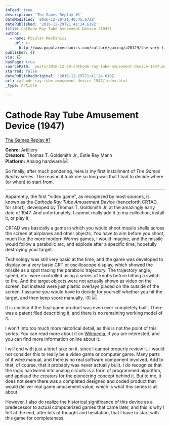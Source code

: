 ```yaml
---
inFeed: true
description: 'The Games Replay #1'
dateModified: '2016-12-29T21:40:45.672Z'
datePublished: '2016-12-29T21:41:24.619Z'
title: Cathode Ray Tube Amusement Device (1947)
author:
  - name: Popular Mechanics
    url: >-
      http://www.popularmechanics.com/culture/gaming/a20129/the-very-first-video-game/
publisher: {}
via: {}
hasPage: true
sourcePath: _posts/2016-12-29-cathode-ray-tube-amusement-device-1947.md
starred: false
datePublishedOriginal: '2016-12-29T21:41:24.619Z'
url: cathode-ray-tube-amusement-device-1947/index.html
_type: Article

---
```

# Cathode Ray Tube Amusement Device (1947)

[The Games Replay \#1][0]

**Genre:** Artillery  
**Creators:** Thomas T. Goldsmith Jr., Estle Ray Mann  
**Platform:** Analog hardware
![](https://the-grid-user-content.s3-us-west-2.amazonaws.com/3db430d7-9694-4fd2-ae9e-009519875cf1.jpg)

So finally, after much pondering, here is my first installment of _The Games Replay_ series. The reason it took me so long was that I had to decide where (or when) to start from.

---

Apparently, the first "video game", as recognized by most sources, is known as the _Cathode Ray Tube Amusement Device_ (henceforth CRTAD, for short), developed by Thomas T. Goldsmith Jr. at the amazingly early date of 1947\. And unfortunately, I cannot really add it to my collection, install it, or play it.

CRTAD was basically a game in which you would shoot missile shells across the screen at airplanes and other objects. You have to aim before you shoot, much like the more modern Worms games, I would imagine, and the missile would follow a parabolic arc, and explode after a specific time, hopefully destroying your target.

Technology was still very basic at the time, and the game was developed to display on a very basic CRT or oscilloscope display, which showed the missile as a spot tracing the parabolic trajectory. The trajectory angle, speed, etc. were controlled using a series of knobs before hitting a switch to fire. And the target objects were not actually shown as video on the screen, but instead were just plastic overlays placed on the outside of the screen. I assume you would have to decide for yourself whether you hit the target, and then keep score manually. :0)
![](https://the-grid-user-content.s3-us-west-2.amazonaws.com/933e60a6-c8e1-422e-98d0-d13a5d989139.jpg)

It is unclear if the final game product was even ever completely built. There was a patent filed describing it, and there is no remaining working model of it.

I won't into too much more historical detail, as this is not the point of this series. You can read more about it on [Wikipedia][1], if you are interested, and you can find more information online about it.

I will end with just a brief take on it, since I cannot properly review it. I would not consider this to really be a video game or computer game. Many parts of it were manual, and there is no real software component involved. Add to that, of course, that it probably was never actually built. I do recognize that the logic hardwired into analog circuits is a form of programmed algorithm, and applaud the creators for the pioneering concept behind it. But to me, it does not seem there was a completed designed and coded product that would deliver real game amusement value, which is what this series is all about.

However, I also do realize the historical significance of this device as a predecessor to actual computerized games that came later, and this is why I felt at the end, after lots of thought and hesitation, that I have to start with this game for completeness.

[0]: /games "The Games Replay #1"
[1]: https://en.wikipedia.org/wiki/Cathode-ray_tube_amusement_device "Wikipedia"